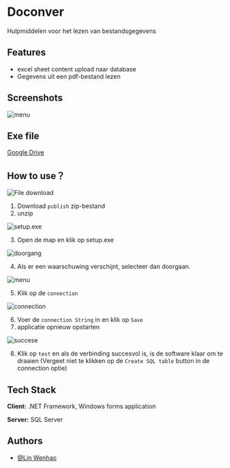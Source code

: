 # Doconver

Hulpmiddelen voor het lezen van bestandsgegevens

## Features

- excel sheet content upload naar database
- Gegevens uit een pdf-bestand lezen

## Screenshots
![menu](https://i.ibb.co/Mndg6d4/Schermafbeelding-2023-02-23-113159.png)

## Exe file

[Google Drive](https://drive.google.com/drive/folders/1-GxmMY94aNZfXRuJjl23Hr_7EV3ZB-2B?usp=sharing)

## How to use？

![File download](https://i.ibb.co/WzsXC51/Schermafbeelding-2023-02-23-120419.png)

1. Download `publish` zip-bestand
2. unzip

![setup.exe](https://i.ibb.co/tKF58qY/Schermafbeelding-2023-02-23-120727.png)

3. Open de map en klik op setup.exe

![doorgang](https://i.ibb.co/QbgbHJq/Schermafbeelding-2023-02-23-120915.png)

4. Als er een waarschuwing verschijnt, selecteer dan doorgaan.

![menu](https://i.ibb.co/Mndg6d4/Schermafbeelding-2023-02-23-113159.png)

5. Klik op de `connection`

![connection](https://i.ibb.co/NpYhPvX/Schermafbeelding-2023-02-23-121246.png)

6. Voer de `connection String` in en klik op `Save`
7. applicatie opnieuw opstarten

![succese](https://i.ibb.co/LP98JpP/Schermafbeelding-2023-02-23-121557.png)

8. Klik op `test` en als de verbinding succesvol is, is de software klaar om te draaien (Vergeet niet te klikken op de `Create SQL table` button in de connection optie)

## Tech Stack

**Client:** .NET Framework, Windows forms application

**Server:** SQL Server

## Authors

- [@Lin Wenhao](https://github.com/LinWenhao5)
